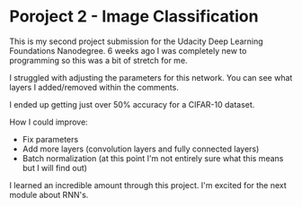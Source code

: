 # Poroject 2 - Image Classification
This is my second project submission for the Udacity Deep Learning Foundations Nanodegree. 6 weeks ago I was completely new to programming so this was a bit of stretch for me. 

I struggled with adjusting the parameters for this network. You can see what layers I added/removed within the comments. 

I ended up getting just over 50% accuracy for a CIFAR-10 dataset. 

How I could improve: 
  - Fix parameters
  - Add more layers (convolution layers and fully connected layers)
  - Batch normalization (at this point I'm not entirely sure what this means but I will find out)

I learned an incredible amount through this project. I'm excited for the next module about RNN's. 
